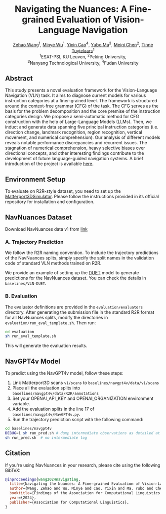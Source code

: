 <div align="center">

<h1>Navigating the Nuances: A Fine-grained Evaluation of Vision-Language Navigation</h1>

<div>
    <a href="https://homes.esat.kuleuven.be/~zwang" target="_blank">Zehao Wang</a><sup>1</sup>,
    <a href="https://wuminye.github.io/" target="_blank">Minye Wu</a><sup>1</sup>,
    <a href="https://sites.google.com/view/yixin-homepage" target="_blank">Yixin Cao</a><sup>4</sup>,
    <a href="https://mayubo2333.github.io" target="_blank">Yubo Ma</a><sup>3</sup>,
    <a href="https://chenmeiqii.github.io" target="_blank">Meiqi Chen</a><sup>2</sup>,
    <a href="https://www.esat.kuleuven.be/psi/TT" target="_blank">Tinne Tuytelaars</a><sup>1</sup> 
</div>
<sup>1</sup>ESAT-PSI, KU Leuven, <sup>2</sup>Peking University, <br> <sup>3</sup>Nanyang Technological University, <sup>4</sup>Fudan University
<br>

</div>

## Abstract

This study presents a novel evaluation framework for the Vision-Language Navigation (VLN) task. It aims to diagnose current models for various instruction categories at a finer-grained level. The framework is structured around the context-free grammar (CFG) of the task. The CFG serves as the basis for the problem decomposition and the core premise of the instruction categories design. We propose a semi-automatic method for CFG construction with the help of Large-Language Models (LLMs). Then, we induct and generate data spanning five principal instruction categories (i.e. direction change, landmark recognition, region recognition, vertical movement, and numerical comprehension). Our analysis of different models reveals notable performance discrepancies and recurrent issues. The stagnation of numerical comprehension, heavy selective biases over directional concepts, and other interesting findings contribute to the development of future language-guided navigation systems. A brief introduction of the project is available [here](https://zehao-wang.github.io/navnuances).

## Environment Setup

To evaluate on R2R-style dataset, you need to set up the [Matterport3DSimulator](https://github.com/peteanderson80/Matterport3DSimulator). Please follow the instructions provided in its official repository for installation and configuration.


## NavNuances Dataset

Download NavNuances data v1 from [link](https://drive.google.com/file/d/1rVy6n5UC5072dW3-x7XykYhFT-CueIL2/view?usp=sharing)

### A. Trajectory Prediction
We follow the R2R naming convention. To include the trajectory predictions of the NavNuances splits, simply specify the split names in the validation code of standard VLN methods trained on R2R.

We provide an example of setting up the [DUET](https://github.com/cshizhe/VLN-DUET)  model to generate predictions for the NavNuances dataset. You can check the details in ```baselines/VLN-DUET```.

### B. Evaluation
The evaluator definitions are provided in the ```evaluation/evaluators``` directory. After generating the submission file in the standard R2R format for all NavNuances splits, modify the directories in ```evaluation/run_eval_template.sh```. Then run:
```bash
cd evaluation
sh run_eval_template.sh
```
This will generate the evaluation results.

## NavGPT4v Model
To predict using the NavGPT4v model, follow these steps:
1. Link Matterport3D scans ```v1/scans``` to ```baselines/navgpt4v/data/v1/scans```
2. Place all the evaluation splits into ```baselines/navgpt4v/data/R2R/annotations```
3. Set your OPENAI_API_KEY and OPENAI_ORGANIZATION environment variable. 
4. Add the evaluation splits in the line 17 of ```baselines/navgpt4v/NavGPT4v.py```.
5. Run the trajectory prediction script with the following command:

```bash
cd baselines/navgpt4v
DEBUG=1 sh run_pred.sh # dump intermediate observations as detailed at line 339 of navgpt4v/LLMs/openai4v.py
sh run_pred.sh  # no intermediate log
```

## Citation
If you're using NavNuances in your research, please cite using the following BibTeX:
```bibtex
@inproceedings{wang2024navigating,
  title={Navigating the Nuances: A Fine-grained Evaluation of Vision-Language Navigation},
  author={Wang, Zehao and Wu, Minye and Cao, Yixin and Ma, Yubo and Chen, Meiqi and Tuytelaars, Tinne},
  booktitle={Findings of the Association for Computational Linguistics: EMNLP 2024},
  year={2024},
  publisher={Association for Computational Linguistics},
}
```
